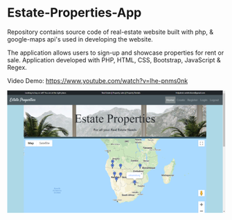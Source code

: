 # Estate-Properties-App
Repository contains source code of real-estate website built with php, & google-maps api's used in developing the website.

The application allows users to sign-up and showcase properties for rent or sale. Application developed with PHP, HTML, CSS, Bootstrap, JavaScript & Regex.

Video Demo: https://www.youtube.com/watch?v=lhe-pnms0nk



![](estateproperties.png)
